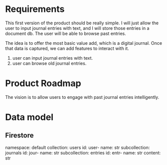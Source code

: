 # Requirements

This first version of the product should be really simple. I will just allow the user to input journal entries with text, and I will store those entries in a document db. The user will be able to browse past entries.

The idea is to offer the most basic value add, which is a digital journal. Once that data is captured, we can add features to interact with it.

1. user can input journal entries with text. 
2. user can browse old journal entries.

# Product Roadmap
The vision is to allow users to engage with past journal entries intelligently.

# Data model

## Firestore
namespace: default
    collection: users
        id: user-<hash>
        name: str
        subcollection: journals
            id: jour-<hash>
            name: str
            subcollection: entries
                id: entr-<hash>
                name: str
                content: str
